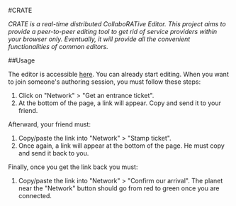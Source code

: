 #CRATE

<i>CRATE is a real-time distributed CollaboRATive Editor. This project aims to
provide a peer-to-peer editing tool to get rid of service
providers within your browser only. Eventually, it will provide all the
convenient functionalities of common editors.</i>

##Usage

The editor is accessible [here](http://chat-wane.github.io/CRATE). You can
already start editing. When you want to join someone's authoring session, you
must follow these steps:
<ol>
  <li>Click on "Network" > "Get an entrance ticket".</li> 
  <li>At the bottom of the page, a link will appear. Copy and send it to your
  friend.</li>
</ol>
Afterward, your friend must:
<ol>
  <li>Copy/paste the link into "Network" > "Stamp ticket".</li>
  <li>Once again, a link will appear at the bottom of the page. He must copy
  and send it back to you.</li>
</ol>
Finally, once you get the link back you must:
<ol>
  <li>Copy/paste the link into "Network" > "Confirm our arrival". The planet
  near the "Network" button should go from red to green once you are
  connected.</li>
</ol>
